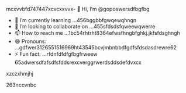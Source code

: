 mcxvvbfd747447xcvcxxvvx- 👋 Hi, I’m @goposwersdfbgfbg
- 🌱 I’m currently learning ...456bggbbfgwqewqhngn
- 💞️ I’m looking to collaborate on ...455sfdsdsfqweewqwerre
- 📫 How to reach me ...1bc54rhtrht8364efwsfhngbfghkj.jkfsfdsghngh
- 😄 Pronouns: ...gdfwer3126551516969ht43545bcvjmbnbbdfgdfsfdsdasdrewre62
- ⚡ Fun fact: ...rfdnfdfdfgfbgfrweew
65adwersdfafsdfsfddsrexcverggrwerdsddsdefdvxcx
<!---sjhmvfrexcvcxvvbgdf
goposwer/goposwer is a ✨ special ✨ repository because its `README.md` (this file) appears onjyu your GitH35ufhb proredffile.
You can click the Preview link to take a look at your changeadsdass.46245sdsss
--->xzczxhmjhj
263nccvnbc
